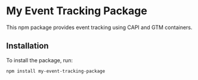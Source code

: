  
# My Event Tracking Package

This npm package provides event tracking using CAPI and GTM containers.

## Installation

To install the package, run:

```sh
npm install my-event-tracking-package
